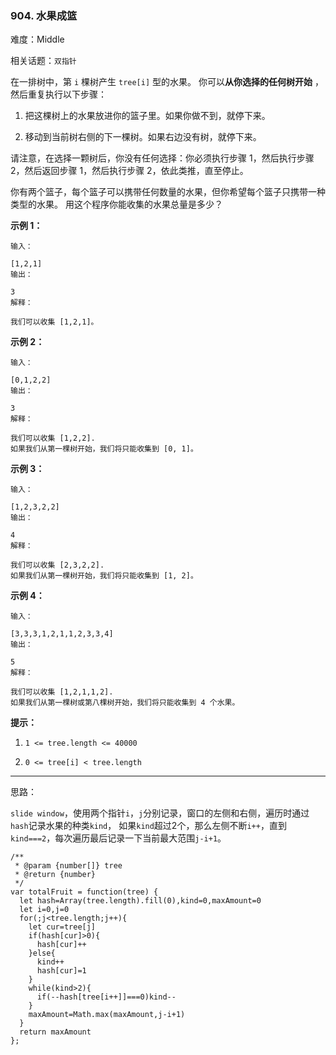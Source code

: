 ### 904. 水果成篮

难度：Middle

相关话题：`双指针`

在一排树中，第  `i`  棵树产生 `tree[i]`  型的水果。
你可以**从你选择的任何树开始** ，然后重复执行以下步骤：




1. 把这棵树上的水果放进你的篮子里。如果你做不到，就停下来。

2. 移动到当前树右侧的下一棵树。如果右边没有树，就停下来。





请注意，在选择一颗树后，你没有任何选择：你必须执行步骤 1，然后执行步骤 2，然后返回步骤 1，然后执行步骤 2，依此类推，直至停止。



你有两个篮子，每个篮子可以携带任何数量的水果，但你希望每个篮子只携带一种类型的水果。
用这个程序你能收集的水果总量是多少？







**示例 1：** 





```
输入：

[1,2,1]
输出：

3
解释：

我们可以收集 [1,2,1]。

```


**示例 2：** 





```
输入：

[0,1,2,2]
输出：

3
解释：

我们可以收集 [1,2,2].
如果我们从第一棵树开始，我们将只能收集到 [0, 1]。

```


**示例 3：** 





```
输入：

[1,2,3,2,2]
输出：

4
解释：

我们可以收集 [2,3,2,2].
如果我们从第一棵树开始，我们将只能收集到 [1, 2]。

```


**示例 4：** 





```
输入：

[3,3,3,1,2,1,1,2,3,3,4]
输出：

5
解释：

我们可以收集 [1,2,1,1,2].
如果我们从第一棵树或第八棵树开始，我们将只能收集到 4 个水果。

```






**提示：** 




1.  `1 <= tree.length <= 40000` 

2.  `0 <= tree[i] < tree.length` 






-----

思路：

`slide window`，使用两个指针`i`，`j`分别记录，窗口的左侧和右侧，遍历时通过`hash`记录水果的种类`kind`，
如果`kind`超过2个，那么左侧不断`i++`，直到`kind===2`，每次遍历最后记录一下当前最大范围`j-i+1`。


```
/**
 * @param {number[]} tree
 * @return {number}
 */
var totalFruit = function(tree) {
  let hash=Array(tree.length).fill(0),kind=0,maxAmount=0
  let i=0,j=0
  for(;j<tree.length;j++){
    let cur=tree[j]
    if(hash[cur]>0){
      hash[cur]++
    }else{
      kind++
      hash[cur]=1
    }
    while(kind>2){
      if(--hash[tree[i++]]===0)kind--
    }
    maxAmount=Math.max(maxAmount,j-i+1)
  }
  return maxAmount
};



```

